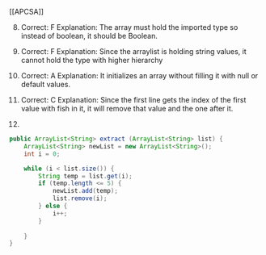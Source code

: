[[APCSA]]

8.
	Correct: F 
	Explanation: The array must hold the imported type so instead of boolean, it should be Boolean.
	
9.
	Correct: F
	Explanation: Since the arraylist is holding string values, it cannot hold the type with higher hierarchy
	
20.
	Correct: A
	Explanation: It initializes an array without filling it with null or default values.
	
23.
	Correct: C
	Explanation: Since the first line gets the index of the first value with fish in it, it will remove that value and the one after it.

28.
```java
public ArrayList<String> extract (ArrayList<String> list) {
	ArrayList<String> newList = new ArrayList<String>();
	int i = 0;

	while (i < list.size()) {
		String temp = list.get(i);
		if (temp.length <= 5) {
			newList.add(temp);
			list.remove(i);
		} else {
			i++;
		}
		
	}
}

```
